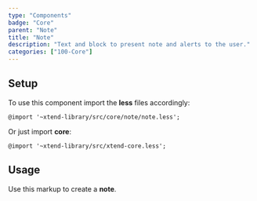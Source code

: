 ```yaml
---
type: "Components"
badge: "Core"
parent: "Note"
title: "Note"
description: "Text and block to present note and alerts to the user."
categories: ["100-Core"]
---
```


## Setup

To use this component import the **less** files accordingly:

```less
@import '~xtend-library/src/core/note/note.less';
```

Or just import **core**:

```less
@import '~xtend-library/src/xtend-core.less';
```

## Usage

Use this markup to create a **note**.

<script type="text/plain" class="language-markup">
  <div class="note note-default">
    <!-- content -->
  </div>
</script>
